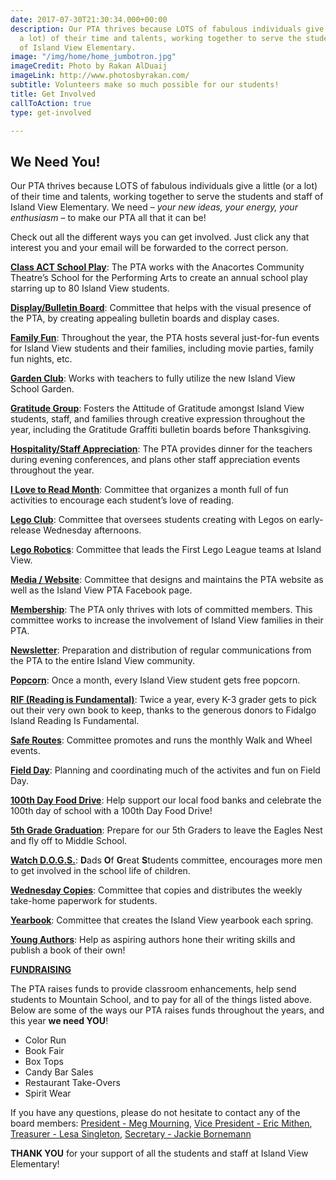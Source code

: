 ```yaml
---
date: 2017-07-30T21:30:34.000+00:00
description: Our PTA thrives because LOTS of fabulous individuals give a little (or
  a lot) of their time and talents, working together to serve the students and staff
  of Island View Elementary.
image: "/img/home/home_jumbotron.jpg"
imageCredit: Photo by Rakan AlDuaij
imageLink: http://www.photosbyrakan.com/
subtitle: Volunteers make so much possible for our students!
title: Get Involved
callToAction: true
type: get-involved

---
```

## We Need You!

Our PTA thrives because LOTS of fabulous individuals give a little (or a lot) of their time and talents, working together to serve the students and staff of Island View Elementary. We need – _your new ideas, your energy, your enthusiasm_ – to make our PTA all that it can be!

Check out all the different ways you can get involved.  Just click any that interest you and your email will be forwarded to the correct person.

[**Class ACT School Play**](mailto:membership@islandviewpta.org?subject=IVEPTA%20-%20ACT%20School%20Play): The PTA works with the Anacortes Community Theatre’s School for the Performing Arts to create an annual school play starring up to 80 Island View students.

[**Display/Bulletin Board**](mailto:membership@islandviewpta.org?subject=IVEPTA%20-%20Display-Reader%20Board): Committee that helps with the visual presence of the PTA, by creating appealing bulletin boards and display cases.

[**Family Fun**](mailto:membership@islandviewpta.org?subject=IVEPTA%20-%20Family%20Fun): Throughout the year, the PTA hosts several just-for-fun events for Island View students and their families, including movie parties, family fun nights, etc.

[**Garden Club**](mailto:membership@islandviewpta.org?subject=IVEPTA%20-%20Garden%20Club): Works with teachers to fully utilize the new Island View School Garden.

[**Gratitude Group**](mailto:membership@islandviewpta.org?subject=IVEPTA%20-%20Gratitude%20Group): Fosters the Attitude of Gratitude amongst Island View students, staff, and families through creative expression throughout the year, including the Gratitude Graffiti bulletin boards before Thanksgiving.

[**Hospitality/Staff Appreciation**](mailto:membership@islandviewpta.org?subject=IVEPTA%20-%20Hospitality-Staff%20Appreciation): The PTA provides dinner for the teachers during evening conferences, and plans other staff appreciation events throughout the year.

[**I Love to Read Month**](mailto:membership@islandviewpta.org?subject=IVEPTA%20-%20I%20Love%20to%20Read%20Month): Committee that organizes a month full of fun activities to encourage each student’s love of reading.

[**Lego Club**](mailto:membership@islandviewpta.org?subject=IVEPTA%20-%20Lego%20Club): Committee that oversees students creating with Legos on early-release Wednesday afternoons.

[**Lego Robotics**](mailto:membership@islandviewpta.org?subject=IVEPTA%20-%20Lego%20Robotics):  Committee that leads the First Lego League teams at Island View.

[**Media / Website**](mailto:membership@islandviewpta.org?subject=IVEPTA%20-%20Media):  Committee that designs and maintains the PTA website as well as the Island View PTA Facebook page.

[**Membership**](mailto:membership@islandviewpta.org?subject=IVEPTA%20-%20Membership): The PTA only thrives with lots of committed members.  This committee works to increase the involvement of Island View families in their PTA.

[**Newsletter**](mailto:membership@islandviewpta.org?subject=IVEPTA%20-%20Newsletter): Preparation and distribution of regular communications from the PTA to the entire Island View community.

[**Popcorn**](mailto:membership@islandviewpta.org?subject=IVEPTA%20-%20Popcorn): Once a month, every Island View student gets free popcorn.

[**RIF (Reading is Fundamental)**](mailto:membership@islandviewpta.org?subject=IVEPTA%20-%20RIF): Twice a year, every K-3 grader gets to pick out their very own book to keep, thanks to the generous donors to Fidalgo Island Reading Is Fundamental.

[**Safe Routes**](mailto:membership@islandviewpta.org?subject=IVEPTA%20-%20Safe%20Routes): Committee promotes and runs the monthly Walk and Wheel events.

[**Field Day**](mailto:membership@islandviewpta.org?subject=IVEPTA%20-%20Field%20Day): Planning and coordinating much of the activites and fun on Field Day.

[**100th Day Food Drive**](mailto:membership@islandviewpta.org?subject=IVEPTA%20-%20Food%20Drive): Help support our local food banks and celebrate the 100th day of school with a 100th Day Food Drive!

[**5th Grade Graduation**](mailto:membership@islandviewpta.org?subject=IVEPTA%20-%205th%20Grade%20Graduation): Prepare for our 5th Graders to leave the Eagles Nest and fly off to Middle School.

[**Watch D.O.G.S.**](mailto:membership@islandviewpta.org?subject=IVEPTA%20-%20Watch%20DOGS):  **D**ads **O**f **G**reat **S**tudents committee, encourages more men to get involved in the school life of children.

[**Wednesday Copies**](mailto:membership@islandviewpta.org?subject=IVEPTA%20-%20Wednesday%20Copies):  Committee that copies and distributes the weekly take-home paperwork for students.

[**Yearbook**](mailto:membership@islandviewpta.org?subject=IVEPTA%20-%20Yearbook):  Committee that creates the Island View yearbook each spring.

[**Young Authors**](mailto:membership@islandviewpta.org?subject=IVEPTA%20-%20Young%20Authors): Help as aspiring authors hone their writing skills and publish a book of their own!

[**FUNDRAISING**](mailto:membership@islandviewpta.org?subject=IVEPTA%20-%20Fundraising)

The PTA raises funds to provide classroom enhancements, help send students to Mountain School, and to pay for all of the things listed above.  Below are some of the ways our PTA raises funds throughout the years, and this year **we need YOU**!

* Color Run
* Book Fair
* Box Tops
* Candy Bar Sales
* Restaurant Take-Overs
* Spirit Wear

If you have any questions, please do not hesitate to contact any of the board members: [President - Meg Mourning](mailto:president@islandviewpta.org), [Vice President - Eric Mithen](mailto:vicepresident@islandviewpta.org), [Treasurer - Lesa Singleton](mailto:treasurer@islandviewpta.org), [Secretary - Jackie Bornemann](mailto:secretary@islandviewpta.org)

**THANK YOU** for your support of all the students and staff at Island View Elementary!